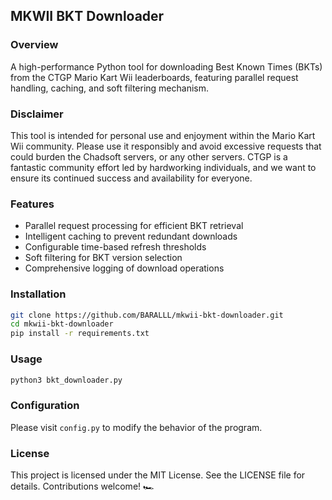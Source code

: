 ## MKWII BKT Downloader
### Overview
A high-performance Python tool for downloading Best Known Times (BKTs) from the CTGP Mario Kart Wii leaderboards, featuring parallel request handling, caching, and soft filtering mechanism.

### Disclaimer
This tool is intended for personal use and enjoyment within the Mario Kart Wii community. Please use it responsibly and avoid excessive requests that could burden the Chadsoft servers, or any other servers. CTGP is a fantastic community effort led by hardworking individuals, and we want to ensure its continued success and availability for everyone.


### Features
- Parallel request processing for efficient BKT retrieval
- Intelligent caching to prevent redundant downloads
- Configurable time-based refresh thresholds
- Soft filtering for BKT version selection
- Comprehensive logging of download operations

### Installation

```bash
git clone https://github.com/BARALLL/mkwii-bkt-downloader.git
cd mkwii-bkt-downloader
pip install -r requirements.txt
```

### Usage
```bash
python3 bkt_downloader.py
```

### Configuration
Please visit `config.py` to modify the behavior of the program.

<!-- ### Requirements
Python 3.8+ -->


### License
This project is licensed under the MIT License. See the LICENSE file for details.
Contributions welcome! 🏎️